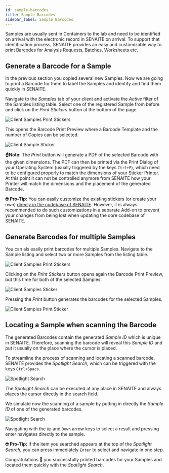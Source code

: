 ```yaml
---
id: sample-barcodes
title: Sample Barcodes
sidebar_label: Sample Barcodes
---
```


Samples are usually sent in Containers to the lab and need to be identified on
arrival with the electronic record in SENAITE on arrival. To support that
identification process, SENAITE provides an easy and customizable way to print
Barcodes for Analysis Requests, Batches, Worksheets etc.


## Generate a Barcode for a Sample

In the previous section you copied several new Samples. Now we are going to
print a Barcode for them to label the Samples and identify and find them quickly
in SENAITE.

Navigate to the *Samples* tab of your client and activate the *Active* filter of
the Samples listing table. Select one of the registered Sample from before and
click on the *Print Stickers* button at the bottom of the page.

![Client Samples Print Stickers](/screenshots/client_samples_listing_print_stickers.png "Client Samples Print Stickers")

This opens the Barcode Print Preview where a Barcode Template and the number of
Copies can be selected.

![Client Sample Sticker](/screenshots/client_sample_sticker.png "Client Sample Sticker")

**☝️Note:**
The *Print* button will generate a PDF of the selected Barcode with the given
dimensions. The PDF can then be printed via the Print Dialog of your Operating
System (usually triggered by the keys `Ctrl+P`), which need to be configured
properly to match the dimensions of your Sticker Printer.
At this point it can not be controlled anymore from SENAITE how your Printer
will match the dimensions and the placement of the generated Barcode.

**🤓 Pro-Tip:**
You can easily customize the existing stickers (or create your own) [direcly in
the codebase of SENAITE][SENAITE_stickers]. However, it is always recommended to
do such customizations in a separate Add-on to prevent your changes from being
lost when updating the core codebase of SENAITE.

[SENAITE_stickers]:  https://github.com/senaite/senaite.core/tree/master/bika/lims/browser/templates/stickers


## Generate Barcodes for multiple Samples

You can als easily print barcodes for multiple Samples. Navigate to the Sample
listing and select two or more Samples from the listing table.

![Client Samples Print Stickers](/screenshots/client_samples_listing_print_stickers2.png "Client Samples Print Stickers")

Clicking on the *Print Stickers* button opens again the Barcode Print Preview,
but this time for both of the selected Samples.

![Client Samples Sticker](/screenshots/client_samples_sticker.png "Client Samples Sticker")

Pressing the *Print* button generates the barcodes for the selected Samples.

![Client Samples Print Sticker](/screenshots/client_samples_print_stickers.png "Client Samples Print Stickers")


## Locating a Sample when scanning the Barcode

The generated Barcodes contain the generated *Sample ID* which is unique in
SENAITE. Therefore, scanning the barcode will reveal this *Sample ID* and put it
usually on the place where the cursor is placed.

To streamline the process of scanning and locating a scanned barcode, SENAITE
provides the *Spotlight Search*, which can be triggered with the keys `Ctrl+Space`.

![Spotlight Search](/screenshots/senaite_spotlight_search.png "Spotlight Search")

The *Spotlight Search* can be executed at any place in SENAITE and always places
the cursor directly in the search field.

We simulate now the scanning of a sample by putting in directly the *Sample ID*
of one of the generated barcodes.

![Spotlight Search](/screenshots/senaite_spotlight_search_barcode.png "Spotlight Search")

Navigating with the `Up` and `Down` arrow keys to select a result and pressing
enter navigates directly to the sample.

**🤓 Pro-Tip:**
If the item you searched appears at the top of the *Spotlight Search*, you can
press immediately `Enter` to select and navigate in one step.


Congratulations 🙌 you successfully printed barcodes for your Samples and
located them quickly with the *Spotlight Search*.
